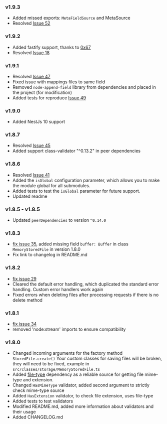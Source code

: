 ### v1.9.3
- Added missed exports: `MetaFieldSource` and MetaSource
- Resolved [Issue 52](https://github.com/dmitriy-nz/nestjs-form-data/issues/52)
### v1.9.2
- Added fastify support, thanks to [0x67](https://github.com/dmitriy-nz/nestjs-form-data/pull/53)
- Resolved [Issue 18](https://github.com/dmitriy-nz/nestjs-form-data/issues/18)
### v1.9.1
- Resolved [Issue 47](https://github.com/dmitriy-nz/nestjs-form-data/issues/41)
- Fixed issue with mappings files to same field
- Removed `node-append-field` library from dependencies and placed in the project (for modification)
- Added tests for reproduce [Issue 49](https://github.com/dmitriy-nz/nestjs-form-data/issues/49) 

### v1.9.0
- Added NestJs 10 support

### v1.8.7
- Resolved [Issue 45](https://github.com/dmitriy-nz/nestjs-form-data/issues/45)
- Added support class-validator "^0.13.2" in peer dependencies

### v1.8.6
- Resolved [Issue 41](https://github.com/dmitriy-nz/nestjs-form-data/issues/41)
- Added the `isGlobal` configuration parameter, which allows you to make the module global for all submodules.
- Added tests to test the `isGlobal` parameter for future support.
- Updated readme

### v1.8.5 - v1.8.5

- Updated `peerDependencies` to version `^0.14.0`

### v1.8.3

- [fix issue 35](https://github.com/dmitriy-nz/nestjs-form-data/issues/35), added missing field `buffer: Buffer` in
  class `MemoryStoredFile` in version 1.8.0
- Fix link to changelog in README.md

### v1.8.2

- [fix issue 29](https://github.com/dmitriy-nz/nestjs-form-data/issues/29)
- Cleared the default error handling, which duplicated the standard error handling. Custom error handlers work again
- Fixed errors when deleting files after processing requests if there is no delete method

### v1.8.1

- [fix issue 34](https://github.com/dmitriy-nz/nestjs-form-data/issues/34)
- removed 'node:stream' imports to ensure compatibility

### v1.8.0

- Changed incoming arguments for the factory method `StoredFile.create()`
  Your custom classes for saving files will be broken, they will need to be fixed, example
  in `src/classes/storage/MemoryStoredFile.ts`
- Added [file-type](https://www.npmjs.com/package/file-type) dependency as a reliable source for getting file mime-type
  and extension.
- Changed `HasMimeType` validator, added second argument to strictly check mime-type source
- Added `HasExtension` validator, to check file extension, uses file-type
- Added tests to test validators
- Modified README.md, added more information about validators and their usage
- Added CHANGELOG.md

